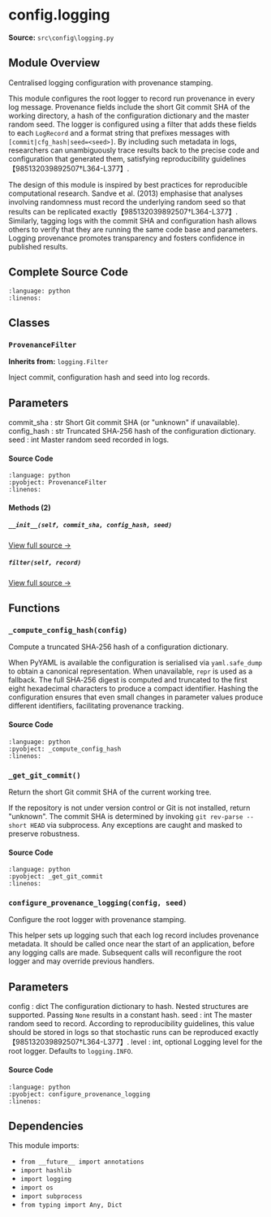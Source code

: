 # config.logging

**Source:** `src\config\logging.py`

## Module Overview

Centralised logging configuration with provenance stamping.

This module configures the root logger to record run provenance in every
log message.  Provenance fields include the short Git commit SHA of
the working directory, a hash of the configuration dictionary and the
master random seed.  The logger is configured using a filter that
adds these fields to each ``LogRecord`` and a format string that
prefixes messages with ``[commit|cfg_hash|seed=<seed>]``.  By
including such metadata in logs, researchers can unambiguously trace
results back to the precise code and configuration that generated
them, satisfying reproducibility guidelines【985132039892507†L364-L377】.

The design of this module is inspired by best practices for
reproducible computational research.  Sandve et al. (2013) emphasise
that analyses involving randomness must record the underlying random
seed so that results can be replicated exactly【985132039892507†L364-L377】.
Similarly, tagging logs with the commit SHA and configuration hash
allows others to verify that they are running the same code base and
parameters.  Logging provenance promotes transparency and fosters
confidence in published results.

## Complete Source Code

```{literalinclude} ../../../src/config/logging.py
:language: python
:linenos:
```



## Classes

### `ProvenanceFilter`

**Inherits from:** `logging.Filter`

Inject commit, configuration hash and seed into log records.

Parameters
----------
commit_sha : str
    Short Git commit SHA (or "unknown" if unavailable).
config_hash : str
    Truncated SHA‑256 hash of the configuration dictionary.
seed : int
    Master random seed recorded in logs.

#### Source Code

```{literalinclude} ../../../src/config/logging.py
:language: python
:pyobject: ProvenanceFilter
:linenos:
```

#### Methods (2)

##### `__init__(self, commit_sha, config_hash, seed)`

[View full source →](#method-provenancefilter-__init__)

##### `filter(self, record)`

[View full source →](#method-provenancefilter-filter)



## Functions

### `_compute_config_hash(config)`

Compute a truncated SHA‑256 hash of a configuration dictionary.

When PyYAML is available the configuration is serialised via
``yaml.safe_dump`` to obtain a canonical representation.  When
unavailable, ``repr`` is used as a fallback.  The full SHA‑256
digest is computed and truncated to the first eight hexadecimal
characters to produce a compact identifier.  Hashing the
configuration ensures that even small changes in parameter values
produce different identifiers, facilitating provenance tracking.

#### Source Code

```{literalinclude} ../../../src/config/logging.py
:language: python
:pyobject: _compute_config_hash
:linenos:
```



### `_get_git_commit()`

Return the short Git commit SHA of the current working tree.

If the repository is not under version control or Git is not
installed, return "unknown".  The commit SHA is determined by
invoking ``git rev-parse --short HEAD`` via subprocess.  Any
exceptions are caught and masked to preserve robustness.

#### Source Code

```{literalinclude} ../../../src/config/logging.py
:language: python
:pyobject: _get_git_commit
:linenos:
```



### `configure_provenance_logging(config, seed)`

Configure the root logger with provenance stamping.

This helper sets up logging such that each log record includes
provenance metadata.  It should be called once near the start of
an application, before any logging calls are made.  Subsequent
calls will reconfigure the root logger and may override previous
handlers.

Parameters
----------
config : dict
    The configuration dictionary to hash.  Nested structures are
    supported.  Passing ``None`` results in a constant hash.
seed : int
    The master random seed to record.  According to reproducibility
    guidelines, this value should be stored in logs so that
    stochastic runs can be reproduced exactly【985132039892507†L364-L377】.
level : int, optional
    Logging level for the root logger.  Defaults to ``logging.INFO``.

#### Source Code

```{literalinclude} ../../../src/config/logging.py
:language: python
:pyobject: configure_provenance_logging
:linenos:
```



## Dependencies

This module imports:

- `from __future__ import annotations`
- `import hashlib`
- `import logging`
- `import os`
- `import subprocess`
- `from typing import Any, Dict`
